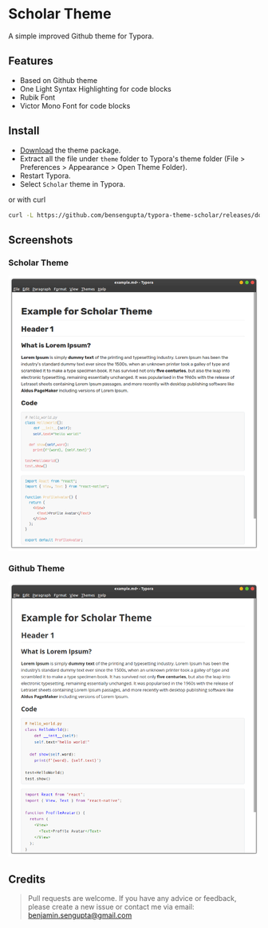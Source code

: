 # Scholar Theme

A simple improved Github theme for Typora.

## Features

- Based on Github theme
- One Light Syntax Highlighting for code blocks
- Rubik Font
- Victor Mono Font for code blocks

## Install

- [Download](https://github.com/bensengupta/typora-theme-scholar/zipball/master) the theme package.
- Extract all the file under `theme` folder to Typora's theme folder (File > Preferences > Appearance > Open Theme Folder).
- Restart Typora.
- Select `Scholar` theme in Typora.

or with curl
```bash
curl -L https://github.com/bensengupta/typora-theme-scholar/releases/download/v1.0/typora-theme-scholar.tar.xz | tar xJ -C ~/.config/Typora/themes
```

## Screenshots

### Scholar Theme

![](./images/scholar-theme.png)

### Github Theme

![](./images/github-theme.png)

## Credits

> Pull requests are welcome. If you have any advice or feedback, please create a new issue or contact me via email: benjamin.sengupta@gmail.com
